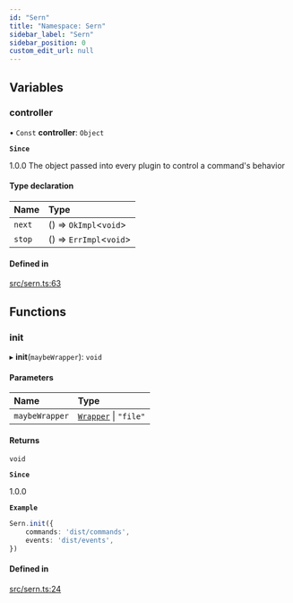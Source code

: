 ```yaml
---
id: "Sern"
title: "Namespace: Sern"
sidebar_label: "Sern"
sidebar_position: 0
custom_edit_url: null
---
```


## Variables

### controller

• `Const` **controller**: `Object`

**`Since`**

1.0.0
The object passed into every plugin to control a command's behavior

#### Type declaration

| Name | Type |
| :------ | :------ |
| `next` | () => `OkImpl`<`void`\> |
| `stop` | () => `ErrImpl`<`void`\> |

#### Defined in

[src/sern.ts:63](https://github.com/sern-handler/handler/blob/504cdee/src/sern.ts#L63)

## Functions

### init

▸ **init**(`maybeWrapper`): `void`

#### Parameters

| Name | Type |
| :------ | :------ |
| `maybeWrapper` | [`Wrapper`](../interfaces/Wrapper.md) \| ``"file"`` |

#### Returns

`void`

**`Since`**

1.0.0

**`Example`**

```ts title="src/index.ts"
Sern.init({
    commands: 'dist/commands',
    events: 'dist/events',
})
```

#### Defined in

[src/sern.ts:24](https://github.com/sern-handler/handler/blob/504cdee/src/sern.ts#L24)
